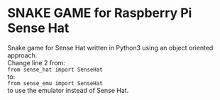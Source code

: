 # SNAKE GAME for Raspberry Pi Sense Hat

Snake game for Sense Hat written in Python3 using an object oriented approach.   
Change line 2 from:   
`from sense_hat import SenseHat`   
to:   
`from sense_emu import SenseHat`   
to use the emulator instead of Sense Hat.

